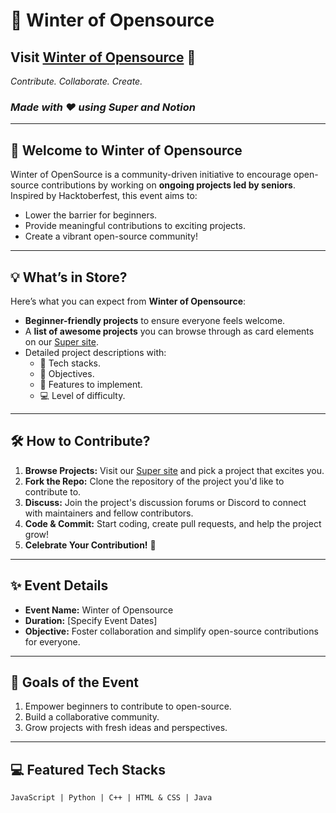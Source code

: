 # 🌟 Winter of Opensource
## Visit [Winter of Opensource](https://winterofopensource.super.site/) 🌟  
*Contribute. Collaborate. Create.*
### *Made with ❤️ using Super and Notion* 
---

## 🎉 Welcome to Winter of Opensource  
Winter of OpenSource is a community-driven initiative to encourage open-source contributions by working on **ongoing projects led by seniors**. Inspired by Hacktoberfest, this event aims to:  
- Lower the barrier for beginners.  
- Provide meaningful contributions to exciting projects.  
- Create a vibrant open-source community!  

---

## 💡 What’s in Store?  
Here’s what you can expect from **Winter of Opensource**:  
- **Beginner-friendly projects** to ensure everyone feels welcome.  
- A **list of awesome projects** you can browse through as card elements on our [Super site](https://your-supersite-link.com).  
- Detailed project descriptions with:  
  - 📂 Tech stacks.  
  - 📝 Objectives.  
  - 🔧 Features to implement.  
  - 💻 Level of difficulty.

---

## 🛠️ How to Contribute?  

1. **Browse Projects:** Visit our [Super site](https://winterofopensource.super.site/) and pick a project that excites you.  
2. **Fork the Repo:** Clone the repository of the project you'd like to contribute to.  
3. **Discuss:** Join the project's discussion forums or Discord to connect with maintainers and fellow contributors.  
4. **Code & Commit:** Start coding, create pull requests, and help the project grow!  
5. **Celebrate Your Contribution!** 🎉

---

## ✨ Event Details  
- **Event Name:** Winter of Opensource  
- **Duration:** [Specify Event Dates]  
- **Objective:** Foster collaboration and simplify open-source contributions for everyone.  

---

## 🎯 Goals of the Event  
1. Empower beginners to contribute to open-source.  
2. Build a collaborative community.  
3. Grow projects with fresh ideas and perspectives.  

---

## 💻 Featured Tech Stacks  
```
JavaScript | Python | C++ | HTML & CSS | Java
```
